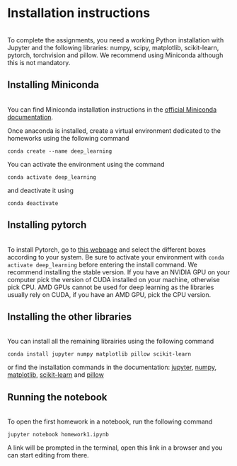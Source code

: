 # Installation instructions
\
To complete the assignments, you need a working Python installation with Jupyter and the following libraries: numpy, scipy, matplotlib, 
scikit-learn, pytorch, torchvision and pillow. We recommend using Miniconda although this is not mandatory.

## Installing Miniconda
\
You can find Miniconda installation instructions in the [official Miniconda documentation](https://docs.conda.io/en/latest/miniconda.html#installing).

Once anaconda is installed, create a virtual environment dedicated to the homeworks using the following command
```
conda create --name deep_learning
```
You can activate the environment using the command
```
conda activate deep_learning
```
and deactivate it using
```
conda deactivate
```
## Installing pytorch
\
To install Pytorch, go to [this webpage](https://pytorch.org/get-started/locally/) and select the different boxes according to your system.
Be sure to activate your environment with `conda activate deep_learning` before entering the install command.
We recommend installing the stable version. 
If you have an NVIDIA GPU on your computer pick the version of CUDA installed on your machine, otherwise pick CPU. 
AMD GPUs cannot be used for deep learning as the libraries usually rely on CUDA, if you have an AMD GPU, pick the CPU version.

## Installing the other libraries
\
You can install all the remaining librairies using the following command
```
conda install jupyter numpy matplotlib pillow scikit-learn
```
or find the installation commands in the documentation: 
[jupyter](https://anaconda.org/anaconda/jupyter),
[numpy](https://anaconda.org/anaconda/numpy),
[matplotlib](https://anaconda.org/conda-forge/matplotlib),
[scikit-learn](https://anaconda.org/anaconda/scikit-learn) and
[pillow](https://anaconda.org/anaconda/pillow)

## Running the notebook
\
To open the first homework in a notebook, run the following command
```
jupyter notebook homework1.ipynb
```
A link will be prompted in the terminal, open this link in a browser and you can start editing from there.
